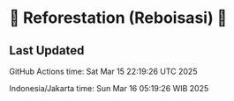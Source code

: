 
# 🌳 Reforestation (Reboisasi) 🌲

## Last Updated

GitHub Actions time: Sat Mar 15 22:19:26 UTC 2025

Indonesia/Jakarta time: Sun Mar 16 05:19:26 WIB 2025
